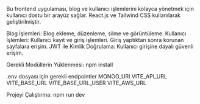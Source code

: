 Bu frontend uygulaması, blog ve kullanıcı işlemlerini kolayca yönetmek için kullanıcı dostu bir arayüz sağlar. React.js ve Tailwind CSS kullanılarak geliştirilmiştir.

Blog İşlemleri:
Blog ekleme, düzenleme, silme ve görüntüleme.
Kullanıcı İşlemleri:
Kullanıcı kayıt ve giriş işlemleri.
Giriş yaptıktan sonra korunan sayfalara erişim.
JWT ile Kimlik Doğrulama:
Kullanıcı girişine dayalı güvenli erişim.

Gerekli Modüllerin Yüklenmesi:
npm install

.env dosyası için gerekli endpointler
MONGO_URI
VITE_API_URL
VITE_BASE_URL
VITE_BASE_URL_USER
VITE_AWS_URL

Projeyi Çalıştırma:
npm run dev
